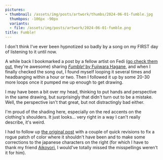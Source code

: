 ```yaml
---
pictures:
- thumbnail: /assets/img/posts/artwork/thumbs/2024-06-01-fumble.jpg
  thumbpos: -106px -90px
  variants:
  - file: /assets/img/posts/artwork/2024-06-01-fumble.png
title: Fumble!
---
```

I don't think I've ever been hypnotized so badly by a song on my FIRST day of listening to it until now.

A while back I bookmarked a post by a fellow artist on Fedi ([go check them out](https://misskey.io/@woohoocat), they're awesome) sharing [*Fumble!* by Fujiwara Hagane](https://www.youtube.com/watch?v=SsRtQ9pocQg), and when I finally checked the song out, I found myself looping it several times and headbanging within a hour or two.
Then I followed it up by some 20-30 more loops once it pumped me up enough to get drawing.

I may have been a bit over my head, thinking to put hands and perspective in the same drawing, but surprisingly that didn't turn out to be a mistake.
Well, the perspective isn't that great, but not distractingly bad either.

I'm proud of the shading here, especially on the red accents on the clothing's shoulders.
It just looks... very right in a way I can't really describe, it's weird.

I had to follow up [the original post](https://wetdry.world/@driftini/112544282067836651) with a couple of quick revisions to fix a rogue patch of color where it shouldn't have been and to make some corrections to the japanese characters on the right (for which I have to thank my friend [Aikoyori](https://www.twitter.com/Aikoyori), I would've totally missed the misspellings weren't it for him).
